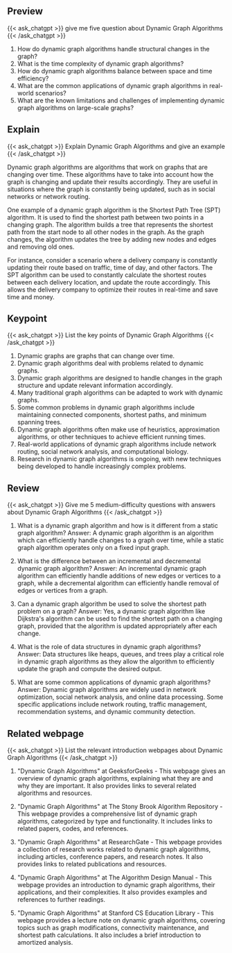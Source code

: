 ## Preview
{{< ask_chatgpt >}}
give me five question about Dynamic Graph Algorithms
{{< /ask_chatgpt >}}



1. How do dynamic graph algorithms handle structural changes in the graph?
2. What is the time complexity of dynamic graph algorithms?
3. How do dynamic graph algorithms balance between space and time efficiency?
4. What are the common applications of dynamic graph algorithms in real-world scenarios?
5. What are the known limitations and challenges of implementing dynamic graph algorithms on large-scale graphs?   

## Explain
{{< ask_chatgpt >}}
Explain Dynamic Graph Algorithms and give an example
{{< /ask_chatgpt >}}



Dynamic graph algorithms are algorithms that work on graphs that are changing over time. These algorithms have to take into account how the graph is changing and update their results accordingly. They are useful in situations where the graph is constantly being updated, such as in social networks or network routing.

One example of a dynamic graph algorithm is the Shortest Path Tree (SPT) algorithm. It is used to find the shortest path between two points in a changing graph. The algorithm builds a tree that represents the shortest path from the start node to all other nodes in the graph. As the graph changes, the algorithm updates the tree by adding new nodes and edges and removing old ones.

For instance, consider a scenario where a delivery company is constantly updating their route based on traffic, time of day, and other factors. The SPT algorithm can be used to constantly calculate the shortest routes between each delivery location, and update the route accordingly. This allows the delivery company to optimize their routes in real-time and save time and money.   

## Keypoint
{{< ask_chatgpt >}}
List the key points of Dynamic Graph Algorithms
{{< /ask_chatgpt >}}



1. Dynamic graphs are graphs that can change over time.
2. Dynamic graph algorithms deal with problems related to dynamic graphs.
3. Dynamic graph algorithms are designed to handle changes in the graph structure and update relevant information accordingly.
4. Many traditional graph algorithms can be adapted to work with dynamic graphs.
5. Some common problems in dynamic graph algorithms include maintaining connected components, shortest paths, and minimum spanning trees.
6. Dynamic graph algorithms often make use of heuristics, approximation algorithms, or other techniques to achieve efficient running times.
7. Real-world applications of dynamic graph algorithms include network routing, social network analysis, and computational biology.
8. Research in dynamic graph algorithms is ongoing, with new techniques being developed to handle increasingly complex problems.   

## Review
{{< ask_chatgpt >}}
Give me 5 medium-difficulty questions with answers about Dynamic Graph Algorithms
{{< /ask_chatgpt >}}



1) What is a dynamic graph algorithm and how is it different from a static graph algorithm?
Answer: A dynamic graph algorithm is an algorithm which can efficiently handle changes to a graph over time, while a static graph algorithm operates only on a fixed input graph.

2) What is the difference between an incremental and decremental dynamic graph algorithm?
Answer: An incremental dynamic graph algorithm can efficiently handle additions of new edges or vertices to a graph, while a decremental algorithm can efficiently handle removal of edges or vertices from a graph.

3) Can a dynamic graph algorithm be used to solve the shortest path problem on a graph?
Answer: Yes, a dynamic graph algorithm like Dijkstra's algorithm can be used to find the shortest path on a changing graph, provided that the algorithm is updated appropriately after each change.

4) What is the role of data structures in dynamic graph algorithms?
Answer: Data structures like heaps, queues, and trees play a critical role in dynamic graph algorithms as they allow the algorithm to efficiently update the graph and compute the desired output.

5) What are some common applications of dynamic graph algorithms?
Answer: Dynamic graph algorithms are widely used in network optimization, social network analysis, and online data processing. Some specific applications include network routing, traffic management, recommendation systems, and dynamic community detection.   

## Related webpage
{{< ask_chatgpt >}}
List the relevant introduction webpages about Dynamic Graph Algorithms
{{< /ask_chatgpt >}}



1. "Dynamic Graph Algorithms" at GeeksforGeeks - This webpage gives an overview of dynamic graph algorithms, explaining what they are and why they are important. It also provides links to several related algorithms and resources.

2. "Dynamic Graph Algorithms" at The Stony Brook Algorithm Repository - This webpage provides a comprehensive list of dynamic graph algorithms, categorized by type and functionality. It includes links to related papers, codes, and references.

3. "Dynamic Graph Algorithms" at ResearchGate - This webpage provides a collection of research works related to dynamic graph algorithms, including articles, conference papers, and research notes. It also provides links to related publications and resources.

4. "Dynamic Graph Algorithms" at The Algorithm Design Manual - This webpage provides an introduction to dynamic graph algorithms, their applications, and their complexities. It also provides examples and references to further readings.

5. "Dynamic Graph Algorithms" at Stanford CS Education Library - This webpage provides a lecture note on dynamic graph algorithms, covering topics such as graph modifications, connectivity maintenance, and shortest path calculations. It also includes a brief introduction to amortized analysis.   

